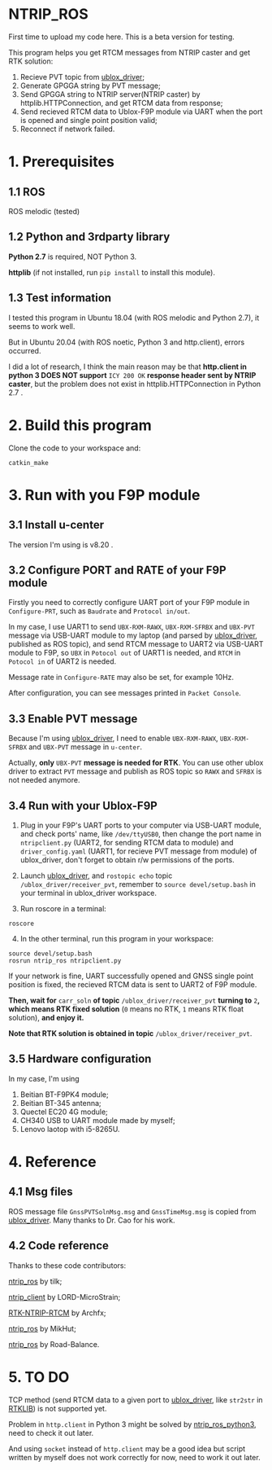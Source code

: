 # NTRIP_ROS

First time to upload my code here. This is a beta version for testing.

This program helps you get RTCM messages from NTRIP caster and get RTK solution:
1) Recieve PVT topic from [ublox_driver](https://github.com/HKUST-Aerial-Robotics/ublox_driver);
2) Generate GPGGA string by PVT message;
3) Send GPGGA string to NTRIP server(NTRIP caster) by httplib.HTTPConnection, and get RTCM data from response;
4) Send recieved RTCM data to Ublox-F9P module via UART when the port is opened and single point position valid;
5) Reconnect if network failed.

# 1. Prerequisites
## 1.1 ROS
ROS melodic (tested)
## 1.2 Python and 3rdparty library
**Python 2.7** is required, NOT Python 3.

**httplib** (if not installed, run ```pip install``` to install this module).

## 1.3 Test information
I tested this program in Ubuntu 18.04 (with ROS melodic and Python 2.7), it seems to work well.

But in Ubuntu 20.04 (with ROS noetic, Python 3 and http.client), errors occurred.

I did a lot of research, I think the main reason may be that **http.client in python 3 DOES NOT support** `ICY 200 OK` **response header sent by NTRIP caster**, but the problem does not exist in httplib.HTTPConnection in Python 2.7 . 

# 2. Build this program
Clone the code to your workspace and:
```
catkin_make
```

# 3. Run with you F9P module
## 3.1 Install u-center
The version I'm using is v8.20 .

## 3.2 Configure PORT and RATE of your F9P module
Firstly you need to correctly configure UART port of your F9P module in ```Configure-PRT```, such as ```Baudrate``` and ```Protocol in/out```.

In my case, I use UART1 to send ```UBX-RXM-RAWX```, ```UBX-RXM-SFRBX``` and ```UBX-PVT``` message via USB-UART module to my laptop (and parsed by [ublox_driver](https://github.com/HKUST-Aerial-Robotics/ublox_driver), published as ROS topic), and send RTCM message to UART2 via USB-UART module to F9P, so ```UBX``` in ```Potocol out``` of UART1 is needed, and ```RTCM``` in ```Potocol in``` of UART2 is needed.

Message rate in ```Configure-RATE``` may also be set, for example 10Hz.

After configuration, you can see messages printed in ```Packet Console```.

## 3.3 Enable PVT message
Because I'm using [ublox_driver](https://github.com/HKUST-Aerial-Robotics/ublox_driver), I need to enable ```UBX-RXM-RAWX```, ```UBX-RXM-SFRBX``` and ```UBX-PVT``` message in ```u-center```.

Actually, **only** ```UBX-PVT``` **message is needed for RTK**. You can use other ublox driver to extract ```PVT``` message and publish as ROS topic so ```RAWX``` and ```SFRBX``` is not needed anymore.

## 3.4 Run with your Ublox-F9P
1) Plug in your F9P's UART ports to your computer via USB-UART module, and check ports' name, like ```/dev/ttyUSB0```, then change the port name in ```ntripclient.py``` (UART2, for sending RTCM data to module) and ```driver_config.yaml``` (UART1, for recieve PVT message from module) of ublox_driver, don't forget to obtain r/w permissions of the ports. 

2) Launch [ublox_driver](https://github.com/HKUST-Aerial-Robotics/ublox_driver), and ```rostopic echo``` topic ```/ublox_driver/receiver_pvt```, remember to ```source devel/setup.bash``` in your terminal in ublox_driver workspace.

3) Run roscore in a terminal:
```
roscore
```
4) In the other terminal, run this program in your workspace:
```
source devel/setup.bash
rosrun ntrip_ros ntripclient.py
```

If your network is fine, UART successfully opened and GNSS single point position is fixed, the recieved RTCM data is sent to UART2 of F9P module.

__Then, wait for__ ```carr_soln``` __of topic__ ```/ublox_driver/receiver_pvt``` __turning to__ ```2```__, which means RTK fixed solution__ (```0``` means no RTK, ```1``` means RTK float solution), __and enjoy it.__

__Note that RTK solution is obtained in topic__ ```/ublox_driver/receiver_pvt```.

## 3.5 Hardware configuration
In my case, I'm using 
1) Beitian BT-F9PK4 module;
2) Beitian BT-345 antenna;
3) Quectel EC20 4G module;
4) CH340 USB to UART module made by myself;
5) Lenovo laotop with i5-8265U.

# 4. Reference
## 4.1 Msg files
ROS message file ```GnssPVTSolnMsg.msg``` and ```GnssTimeMsg.msg``` is copied from [ublox_driver](https://github.com/HKUST-Aerial-Robotics/ublox_driver). Many thanks to Dr. Cao for his work.
## 4.2 Code reference
Thanks to these code contributors:

[ntrip_ros](https://github.com/tilk/ntrip_ros) by tilk;

[ntrip_client](https://github.com/LORD-MicroStrain/ntrip_client) by LORD-MicroStrain;

[RTK-NTRIP-RTCM](https://github.com/Archfx/RTK-NTRIP-RTCM) by Archfx;

[ntrip_ros](https://github.com/MikHut/ntrip_ros) by MikHut;

[ntrip_ros](https://github.com/Road-Balance/ntrip_ros) by Road-Balance.

# 5. TO DO
TCP method (send RTCM data to a given port to [ublox_driver](https://github.com/HKUST-Aerial-Robotics/ublox_driver), like ```str2str``` in [RTKLIB](https://github.com/tomojitakasu/RTKLIB)) is not supported yet.

Problem in ```http.client``` in Python 3 might be solved by [ntrip_ros_python3](https://github.com/bjajoh/ntrip_ros_python3), need to check it out later.

And using ```socket``` instead of ```http.client``` may be a good idea but script written by myself does not work correctly for now, need to work it out later.
